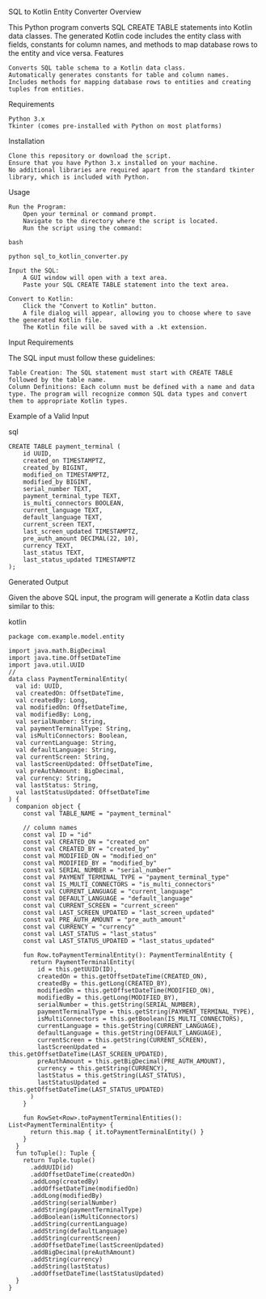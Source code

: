 SQL to Kotlin Entity Converter
Overview

This Python program converts SQL CREATE TABLE statements into Kotlin data classes. The generated Kotlin code includes the entity class with fields, constants for column names, and methods to map database rows to the entity and vice versa.
Features

    Converts SQL table schema to a Kotlin data class.
    Automatically generates constants for table and column names.
    Includes methods for mapping database rows to entities and creating tuples from entities.

Requirements

    Python 3.x
    Tkinter (comes pre-installed with Python on most platforms)

Installation

    Clone this repository or download the script.
    Ensure that you have Python 3.x installed on your machine.
    No additional libraries are required apart from the standard tkinter library, which is included with Python.

Usage

    Run the Program:
        Open your terminal or command prompt.
        Navigate to the directory where the script is located.
        Run the script using the command:

    bash

    python sql_to_kotlin_converter.py

    Input the SQL:
        A GUI window will open with a text area.
        Paste your SQL CREATE TABLE statement into the text area.

    Convert to Kotlin:
        Click the "Convert to Kotlin" button.
        A file dialog will appear, allowing you to choose where to save the generated Kotlin file.
        The Kotlin file will be saved with a .kt extension.

Input Requirements

The SQL input must follow these guidelines:

    Table Creation: The SQL statement must start with CREATE TABLE followed by the table name.
    Column Definitions: Each column must be defined with a name and data type. The program will recognize common SQL data types and convert them to appropriate Kotlin types.

Example of a Valid Input

sql

    CREATE TABLE payment_terminal (
        id UUID,
        created_on TIMESTAMPTZ,
        created_by BIGINT,
        modified_on TIMESTAMPTZ,
        modified_by BIGINT,
        serial_number TEXT,
        payment_terminal_type TEXT,
        is_multi_connectors BOOLEAN,
        current_language TEXT,
        default_language TEXT,
        current_screen TEXT,
        last_screen_updated TIMESTAMPTZ,
        pre_auth_amount DECIMAL(22, 10),
        currency TEXT,
        last_status TEXT,
        last_status_updated TIMESTAMPTZ
    );

Generated Output

Given the above SQL input, the program will generate a Kotlin data class similar to this:

kotlin
    
    package com.example.model.entity
    
    import java.math.BigDecimal
    import java.time.OffsetDateTime
    import java.util.UUID
    //
    data class PaymentTerminalEntity(
      val id: UUID,
      val createdOn: OffsetDateTime,
      val createdBy: Long,
      val modifiedOn: OffsetDateTime,
      val modifiedBy: Long,
      val serialNumber: String,
      val paymentTerminalType: String,
      val isMultiConnectors: Boolean,
      val currentLanguage: String,
      val defaultLanguage: String,
      val currentScreen: String,
      val lastScreenUpdated: OffsetDateTime,
      val preAuthAmount: BigDecimal,
      val currency: String,
      val lastStatus: String,
      val lastStatusUpdated: OffsetDateTime
    ) {
      companion object {
        const val TABLE_NAME = "payment_terminal"
    
        // column names
        const val ID = "id"
        const val CREATED_ON = "created_on"
        const val CREATED_BY = "created_by"
        const val MODIFIED_ON = "modified_on"
        const val MODIFIED_BY = "modified_by"
        const val SERIAL_NUMBER = "serial_number"
        const val PAYMENT_TERMINAL_TYPE = "payment_terminal_type"
        const val IS_MULTI_CONNECTORS = "is_multi_connectors"
        const val CURRENT_LANGUAGE = "current_language"
        const val DEFAULT_LANGUAGE = "default_language"
        const val CURRENT_SCREEN = "current_screen"
        const val LAST_SCREEN_UPDATED = "last_screen_updated"
        const val PRE_AUTH_AMOUNT = "pre_auth_amount"
        const val CURRENCY = "currency"
        const val LAST_STATUS = "last_status"
        const val LAST_STATUS_UPDATED = "last_status_updated"
    
        fun Row.toPaymentTerminalEntity(): PaymentTerminalEntity {
          return PaymentTerminalEntity(
            id = this.getUUID(ID),
            createdOn = this.getOffsetDateTime(CREATED_ON),
            createdBy = this.getLong(CREATED_BY),
            modifiedOn = this.getOffsetDateTime(MODIFIED_ON),
            modifiedBy = this.getLong(MODIFIED_BY),
            serialNumber = this.getString(SERIAL_NUMBER),
            paymentTerminalType = this.getString(PAYMENT_TERMINAL_TYPE),
            isMultiConnectors = this.getBoolean(IS_MULTI_CONNECTORS),
            currentLanguage = this.getString(CURRENT_LANGUAGE),
            defaultLanguage = this.getString(DEFAULT_LANGUAGE),
            currentScreen = this.getString(CURRENT_SCREEN),
            lastScreenUpdated = this.getOffsetDateTime(LAST_SCREEN_UPDATED),
            preAuthAmount = this.getBigDecimal(PRE_AUTH_AMOUNT),
            currency = this.getString(CURRENCY),
            lastStatus = this.getString(LAST_STATUS),
            lastStatusUpdated = this.getOffsetDateTime(LAST_STATUS_UPDATED)
          )
        }
    
        fun RowSet<Row>.toPaymentTerminalEntities(): List<PaymentTerminalEntity> {
          return this.map { it.toPaymentTerminalEntity() }
        }
      }
      fun toTuple(): Tuple {
        return Tuple.tuple()
          .addUUID(id)
          .addOffsetDateTime(createdOn)
          .addLong(createdBy)
          .addOffsetDateTime(modifiedOn)
          .addLong(modifiedBy)
          .addString(serialNumber)
          .addString(paymentTerminalType)
          .addBoolean(isMultiConnectors)
          .addString(currentLanguage)
          .addString(defaultLanguage)
          .addString(currentScreen)
          .addOffsetDateTime(lastScreenUpdated)
          .addBigDecimal(preAuthAmount)
          .addString(currency)
          .addString(lastStatus)
          .addOffsetDateTime(lastStatusUpdated)
      }
    }

